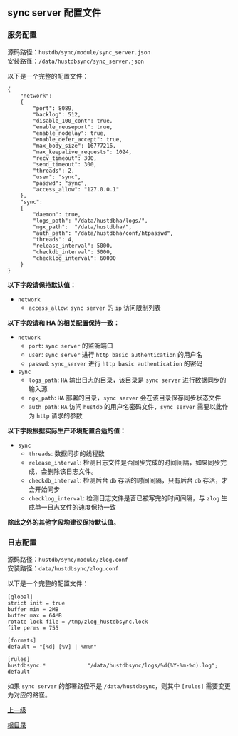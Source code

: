 sync server 配置文件
--

### 服务配置 ###
  
源码路径：`hustdb/sync/module/sync_server.json`  
安装路径：`/data/hustdbsync/sync_server.json`

以下是一个完整的配置文件：

    {
        "network": 
        {
            "port": 8089,
            "backlog": 512,
            "disable_100_cont": true,
            "enable_reuseport": true,
            "enable_nodelay": true,
            "enable_defer_accept": true,
            "max_body_size": 16777216,
            "max_keepalive_requests": 1024,
            "recv_timeout": 300,
            "send_timeout": 300,
            "threads": 2,
            "user": "sync",
            "passwd": "sync",
            "access_allow": "127.0.0.1"
        },
        "sync":
        {
            "daemon": true,
            "logs_path": "/data/hustdbha/logs/",
            "ngx_path":  "/data/hustdbha/",
            "auth_path": "/data/hustdbha/conf/htpasswd",
            "threads": 4,
            "release_interval": 5000,
            "checkdb_interval": 5000,
            "checklog_interval": 60000
        }
    }

**以下字段请保持默认值：**

* `network`
    * `access_allow`: `sync server` 的 `ip` 访问限制列表

**以下字段请和 HA 的相关配置保持一致：**

* `network`
    * `port`: `sync server` 的监听端口
    * `user`: `sync_server` 进行 `http basic authentication` 的用户名
    * `passwd`: `sync_server` 进行 `http basic authentication` 的密码
* `sync`
    * `logs_path`: `HA` 输出日志的目录，该目录是 `sync server` 进行数据同步的输入源
    * `ngx_path`: `HA` 部署的目录，`sync server` 会在该目录保存同步状态文件
    * `auth_path`: `HA` 访问 `hustdb` 的用户名密码文件，`sync server` 需要以此作为 `http` 请求的参数

**以下字段根据实际生产环境配置合适的值：**

* `sync`
    * `threads`: 数据同步的线程数
    * `release_interval`: 检测日志文件是否同步完成的时间间隔，如果同步完成，会删除该日志文件。
    * `checkdb_interval`: 检测后台 `db` 存活的时间间隔，只有后台 `db` 存活，才会开始同步
    * `checklog_interval`: 检测日志文件是否已被写完的时间间隔，与 `zlog` 生成单一日志文件的速度保持一致

**除此之外的其他字段均建议保持默认值**。

### 日志配置 ###
  
源码路径：`hustdb/sync/module/zlog.conf`  
安装路径：`data/hustdbsync/zlog.conf`

以下是一个完整的配置文件：

    [global]
    strict init = true
    buffer min = 2MB
    buffer max = 64MB
    rotate lock file = /tmp/zlog_hustdbsync.lock
    file perms = 755
    
    [formats]
    default = "[%d] [%V] | %m%n"
    
    [rules]
    hustdbsync.*             "/data/hustdbsync/logs/%d(%Y-%m-%d).log"; default

如果 `sync server` 的部署路径不是 `/data/hustdbsync`，则其中 `[rules]` 需要变更为对应的路径。


[上一级](../ha.md)

[根目录](../../index.md)